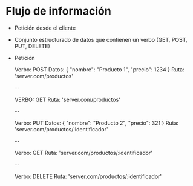 # Flujo de información

- Petición desde el cliente
- Conjunto estructurado de datos que contienen un verbo (GET, POST, PUT, DELETE)

- Petición

    Verbo: POST
    Datos: {
        "nombre": "Producto 1",
        "precio": 1234
    }
    Ruta: 'server.com/productos'

    --

    VERBO: GET
    Ruta: 'server.com/productos'

    --

    Verbo: PUT
    Datos: {
        "nombre": "Producto 2",
        "precio": 321
    }
    Ruta: 'server.com/productos/:identificador'

    --

    Verbo: GET
    Ruta: 'server.com/productos/:identificador'

    --

    Verbo: DELETE
    Ruta: 'server.com/productos/:identificador'

